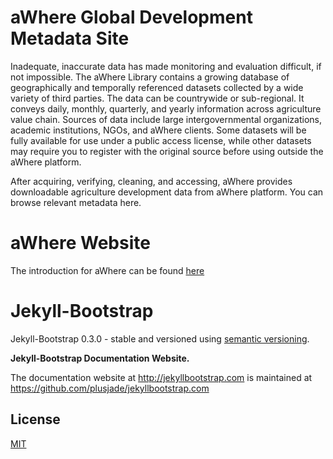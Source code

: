 # aWhere Global Development Metadata Site

Inadequate, inaccurate data has made monitoring and evaluation difficult, if not impossible.
The aWhere Library contains a growing database of geographically and temporally referenced datasets collected by a wide variety of third parties. The data can be countrywide or sub-regional. It conveys daily, monthly, quarterly, and yearly information across agriculture value chain. Sources of data include large intergovernmental organizations, academic institutions, NGOs, and aWhere clients. Some datasets will be fully available for use under a public access license, while other datasets may require you to register with the original source before using outside the aWhere platform.

After acquiring, verifying, cleaning, and accessing, aWhere provides downloadable agriculture development data from aWhere platform. You can browse relevant metadata here.

# aWhere Website

The introduction for aWhere can be found [here](http://www.awhere.com/)

# Jekyll-Bootstrap

Jekyll-Bootstrap 0.3.0 - stable and versioned using [semantic versioning](http://semver.org/).

**Jekyll-Bootstrap Documentation Website.**

The documentation website at <http://jekyllbootstrap.com> is maintained at https://github.com/plusjade/jekyllbootstrap.com


## License

[MIT](http://opensource.org/licenses/MIT)
